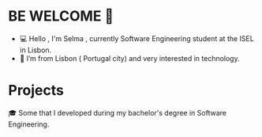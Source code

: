 # BE WELCOME 👋
- 💻 Hello , I'm Selma , currently Software Engineering student at the ISEL in Lisbon.
- 📍 I’m from Lisbon ( Portugal city) and very interested in technology.

# Projects
🎓 Some      that I developed during my bachelor's degree in Software Engineering.


